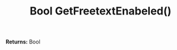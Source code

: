 ﻿---
uid: crmscript_ref_NSArea_GetFreetextEnabeled
title: Bool GetFreetextEnabeled()
intellisense: NSArea.GetFreetextEnabeled
keywords: NSArea, GetFreetextEnabeled
so.topic: reference
---



**Returns:** Bool


